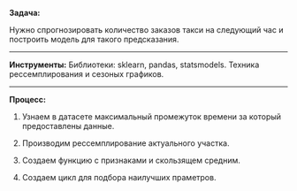 **Задача:**

Нужно спрогнозировать количество заказов такси на следующий час и построить модель для такого предсказания.
***
**Инструменты:**
Библиотеки: sklearn, pandas, statsmodels. Техника рессемплирования и сезоных графиков. 
***
**Процесс:**
1. Узнаем в датасете максимальный промежуток времени за который предоставлены данные.

2. Производим рессемплирование актуального участка. 

3. Создаем функцию с признаками и скользящем средним.

4. Создаем цикл для подбора наилучших праметров. 
